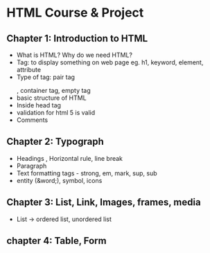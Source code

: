 # HTML Course & Project

## Chapter 1: Introduction to HTML

- What is HTML? Why do we need HTML?
- Tag: to display something on web page eg. h1, keyword, element, attribute
- Type of tag: pair tag <p></P>, container tag, empty tag <br>
- basic structure of HTML
- Inside head tag
- validation for html 5 is valid
- Comments

## Chapter 2: Typograph

- Headings , Horizontal rule, line break
- Paragraph
- Text formatting tags - strong, em, mark, sup, sub
- entity (&word;), symbol, icons 

## Chapter 3: List, Link, Images, frames, media
- List -> ordered list, unordered list

## chapter 4: Table, Form


